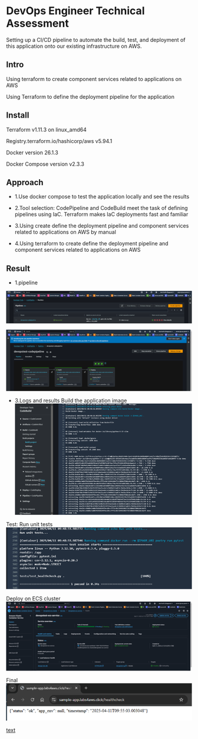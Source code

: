# DevOps Engineer Technical Assessment
Setting up a CI/CD pipeline to automate the build, test, and deployment of this application onto our existing infrastructure on AWS.

## Intro
Using terraform to create component services related to applications on AWS

Using Terraform to define the deployment pipeline for the application

## Install
Terraform v1.11.3 on linux_amd64

Registry.terraform.io/hashicorp/aws v5.94.1

Docker version 26.1.3

Docker Compose version v2.3.3

## Approach
- 1.Use docker compose to test the application locally and see the results

- 2.Tool selection: CodePipeline and CodeBuild meet the task of defining pipelines using IaC. Terraform makes IaC deployments fast and familiar

- 3.Using create define the deployment pipeline and component services related to applications on AWS by manual

- 4.Using terraform to create define the deployment pipeline and component services related to applications on AWS

## Result
- 1.pipeline

![pipeline1](images/pipeline1.png)

![pipeline2](images/pipeline2.png)

- 3.Logs and results
Build the application image
![build_logs](images/build_step_logs.png)

Test: Run unit tests
![test_step_logs](images/test_step_logs.png)

Deploy on ECS cluster
![deploy_on_ecs_cluster](images/deploy_on_ecs_cluster.png)

Final
![final_result](images/final_result.png)

[text](https://sample-app.labs4aws.click/healthcheck)